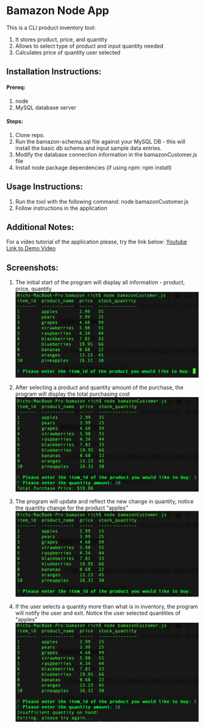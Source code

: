 # Bamazon Node App

This is a CLI product inventory tool:

1. It stores product, price, and quantity
1. Allows to select type of product and input quantity needed
1. Calculates price of quantity user selected

## Installation Instructions:

#### Prereq:
1. node
1. MySQL database server

#### Steps:
1. Clone repo.
1. Run the bamazon-schema.sql file against your MySQL DB - this will install the basic db schema and input sample data entries.
1. Modify the database connection information in the bamazonCustomer.js file
1. Install node package dependencies (if using npm: npm install)


## Usage Instructions:
1. Run the tool with the following command:
node bamazonCustomer.js
1. Follow instructions in the application

## Additional Notes:
For a video tutorial of the application please, try the link below:
[Youtube Link to Demo Video](https://youtu.be/KY13WWNJSxc)

## Screenshots:

1. The initial start of the program will display all information - product, price, quantity
![alt text](images/start.png "initial")

1. After selecting a product and quantity amount of the purchase, the program will display the total purchasing cost
![alt text](images/happypath.png "happy path")

1. The program will update and reflect the new change in quantity, notice the quantity change for the product "apples"
![alt text](images/update.png "update")

1. If the user selects a quantity more than what is in inventory, the program will notify the user and exit. Notice the user selected quantities of "apples"
![alt text](images/sadpath.png "sad path")